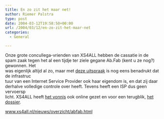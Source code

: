 ```yaml
---
title: En zo zit het maar net!
author: Riemer Palstra
type: post
date: 2004-03-12T19:58:50+00:00
url: /2004/03/12/en-zo-zit-het-maar-net
categories:
  - General

---
```

Onze grote concullega-vrienden van XS4ALL hebben de cassatie in de spam zaak tegen het al een tijdje ter ziele gegane Ab.Fab (kent u ze nog?) gewonnen. Het  
was eigenlijk altijd al zo, maar met [deze uitspraak][1] is nog eens benadrukt dat de infrastruc  
tuur van een Internet Service Provider ook haar eigendom is, en dat zij daar derhalve volledige controle over heeft. Tevens heeft een ISP dus geen vervoersp  
licht. XS4ALL heeft [het vonnis][2] ook online gezet en voor een terugblik, [het dossier][3].

 [1]: http://www.xs4all.nl/nieuws/overzicht/abfabhr.html
 [2]: http://www.xs4all.nl/nieuws/overzicht/abfab120304.html
 [3]: http://
www.xs4all.nl/nieuws/overzicht/abfab.html